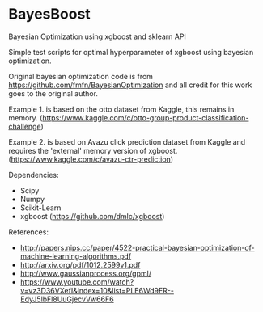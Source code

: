 # BayesBoost
Bayesian Optimization using xgboost and sklearn API

Simple test scripts for optimal hyperparameter of xgboost using bayesian optimization.

Original bayesian optimization code is from https://github.com/fmfn/BayesianOptimization and all credit for this work
goes to the original author.  


Example 1. is based on the otto dataset from Kaggle, this remains in memory.
(https://www.kaggle.com/c/otto-group-product-classification-challenge)

Example 2. is based on Avazu click prediction dataset from Kaggle and requires the 'external' memory version of xgboost.
(https://www.kaggle.com/c/avazu-ctr-prediction)

Dependencies:
* Scipy
* Numpy
* Scikit-Learn
* xgboost (https://github.com/dmlc/xgboost)

References:
* http://papers.nips.cc/paper/4522-practical-bayesian-optimization-of-machine-learning-algorithms.pdf
* http://arxiv.org/pdf/1012.2599v1.pdf
* http://www.gaussianprocess.org/gpml/
* https://www.youtube.com/watch?v=vz3D36VXefI&index=10&list=PLE6Wd9FR--EdyJ5lbFl8UuGjecvVw66F6

